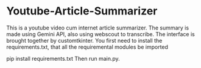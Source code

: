 # Youtube-Article-Summarizer
This is a youtube video cum internet article summarizer. The summary is made using Gemini API, also using webscout to transcribe. The interface is brought together by customtkinter.
You first need to install the requirements.txt, that all the requiremental modules be imported

pip install requirements.txt
Then run main.py.
